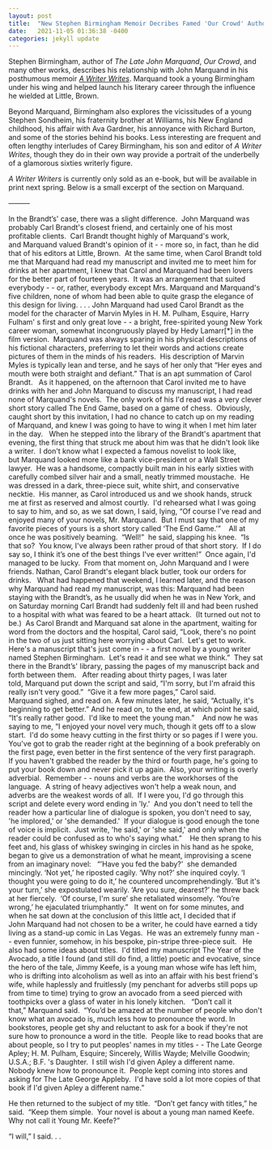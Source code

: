 ```yaml
---
layout: post
title:  "New Stephen Birmingham Memoir Decribes Famed 'Our Crowd' Author's Relationsip with Marquand"
date:   2021-11-05 01:36:38 -0400
categories: jekyll update
---
```

Stephen Birmingham, author of *The Late John Marquand*, *Our Crowd*, and many other works, describes his relationship with John Marquand in his posthumous memoir [*A Writer Writes*](https://www.amazon.com/Writer-Writes-Birmingham-Historian-Best-Selling/dp/1493061909).  Marquand took a young Birmingham under his wing and helped launch his literary career through the influence he wielded at Little, Brown.


Beyond Marquand, Birmingham also explores the vicissitudes of a young Stephen Sondheim, his fraternity brother at Williams, his New England childhood, his affair with Ava Gardner, his annoyance with Richard Burton, and some of the stories behind his books. Less interesting are frequent and often lengthy interludes of Carey Birmingham, his son and editor of *A Writer Writes*, though they do in their own way provide a portrait of the underbelly of a glamorous sixties writerly figure.

*A Writer Writers* is currently only sold as an e-book, but will be available in print next spring. Below is a small excerpt of the section on Marquand.


———

In the Brandt’s' case, there was a slight difference.  John Marquand was probably Carl Brandt's closest friend, and certainly one of his most profitable clients.  Carl Brandt thought highly of Marquand's work, and Marquand valued Brandt's opinion of it - - more so, in fact, than he did that of his editors at Little, Brown.  At the same time, when Carol Brandt told me that Marquand had read my manuscript and invited me to meet him for drinks at her apartment, I knew that Carol and Marquand had been lovers for the better part of fourteen years.  It was an arrangement that suited everybody - - or, rather, everybody except Mrs. Marquand and Marquand's five children, none of whom had been able to quite grasp the elegance of this design for living. . . .
John Marquand had used Carol Brandt as the model for the character of Marvin Myles in H. M. Pulham, Esquire, Harry Fulham' s first and only great love - - a bright, free-spirited young New York career woman, somewhat incongruously played by Hedy Lamarr[*] in the film version.  Marquand was always sparing in his physical descriptions of his fictional characters, preferring to let their words and actions create pictures of them in the minds of his readers.  His description of Marvin Myles is typically lean and terse, and he says of her only that “Her eyes and mouth were both straight and defiant.” That is an apt summation of Carol Brandt.
 
As it happened, on the afternoon that Carol invited me to have drinks with her and John Marquand to discuss my manuscript, I had read none of Marquand's novels.  The only work of his I'd read was a very clever short story called The End Game, based on a game of chess.  Obviously, caught short by this invitation, I had no chance to catch up on my reading of Marquand, and knew I was going to have to wing it when I met him later in the day.
 
When he stepped into the library of the Brandt's apartment that evening, the first thing that struck me about him was that he didn't look like a writer.  I don't know what I expected a famous novelist to look like, but Marquand looked more like a bank vice-president or a Wall Street lawyer.  He was a handsome, compactly built man in his early sixties with carefully combed silver hair and a small, neatly trimmed moustache.  He was dressed in a dark, three-piece suit, white shirt, and conservative necktie.  His manner, as Carol introduced us and we shook hands, struck me at first as reserved and almost courtly.  I'd rehearsed what I was going to say to him, and so, as we sat down, I said, lying, “Of course I've read and enjoyed many of your novels, Mr. Marquand.  But I must say that one of my favorite pieces of yours is a short story called ‘The End Game.’” 
 
All at once he was positively beaming.  “Well!”  he said, slapping his knee.  “Is that so?  You know, I've always been rather proud of that short story.  If I do say so, I think it’s one of the best things I've ever written!”  Once again, I'd managed to be lucky.  From that moment on, John Marquand and I were friends. Nathan, Carol Brandt's elegant black butler, took our orders for drinks.
 
What had happened that weekend, I learned later, and the reason why Marquand had read my manuscript, was this: Marquand had been staying with the Brandt’s, as he usually did when he was in New York, and on Saturday morning Carl Brandt had suddenly felt ill and had been rushed to a hospital with what was feared to be a heart attack.  (It turned out not to be.)  As Carol Brandt and Marquand sat alone in the apartment, waiting for word from the doctors and the hospital, Carol said, “Look, there's no point in the two of us just sitting here worrying about Carl.  Let's get to work.  Here's a manuscript that's just come in - - a first novel by a young writer named Stephen Birmingham.  Let's read it and see what we think.”  They sat there in the Brandt’s' library, passing the pages of my manuscript back and forth between them.
 
After reading about thirty pages, I was later told, Marquand put down the script and said, “I'm sorry, but I'm afraid this really isn't very good.”  “Give it a few more pages,” Carol said.
 
Marquand sighed, and read on. A few minutes later, he said, “Actually, it's beginning to get better.” And he read on, to the end, at which point he said, “It's really rather good.  I'd like to meet the young man.” 
 
And now he was saying to me, “I enjoyed your novel very much, though it gets off to a slow start.  I'd do some heavy cutting in the first thirty or so pages if I were you.  You've got to grab the reader right at the beginning of a book preferably on the first page, even better in the first sentence of the very first paragraph.  If you haven't grabbed the reader by the third or fourth page, he's going to put your book down and never pick it up again.  Also, your writing is overly adverbial.  Remember - - nouns and verbs are the workhorses of the language.  A string of heavy adjectives won't help a weak noun, and adverbs are the weakest words of all.  If I were you, I'd go through this script and delete every word ending in 'ly.'  And you don't need to tell the reader how a particular line of dialogue is spoken, you don't need to say, 'he implored,' or 'she demanded.'  If your dialogue is good enough the tone of voice is implicit.  Just write, 'he said,' or 'she said,' and only when the reader could be confused as to who's saying what.” 
 
He then sprang to his feet and, his glass of whiskey swinging in circles in his hand as he spoke, began to give us a demonstration of what he meant, improvising a scene from an imaginary novel:
 
“’Have you fed the baby?’  she demanded mincingly.
‘Not yet,’ he riposted cagily.
‘Why not?’ she inquired coyly.
‘I thought you were going to do it,’ he countered uncomprehendingly.
‘But it's your turn,’ she expostulated wearily.
‘Are you sure, dearest?’ he threw back at her fiercely.  ‘Of course, I'm sure’ she retaliated winsomely.
‘You’re wrong,’ he ejaculated triumphantly.”
 
It went on for some minutes, and when he sat down at the conclusion of this little act, I decided that if John Marquand had not chosen to be a writer, he could have earned a tidy living as a stand-up comic in Las Vegas.  He was an extremely funny man - - even funnier, somehow, in his bespoke, pin-stripe three-piece suit.
 
He also had some ideas about titles.  I'd titled my manuscript The Year of the Avocado, a title I found (and still do find, a little) poetic and evocative, since the hero of the tale, Jimmy Keefe, is a young man whose wife has left him, who is drifting into alcoholism as well as into an affair with his best friend's wife, while haplessly and fruitlessly (my penchant for adverbs still pops up from time to time) trying to grow an avocado from a seed pierced with toothpicks over a glass of water in his lonely kitchen.
 
“Don’t call it that,” Marquand said.  “You’d be amazed at the number of people who don't know what an avocado is, much less how to pronounce the word. In bookstores, people get shy and reluctant to ask for a book if they're not sure how to pronounce a word in the title.  People like to read books that are about people, so I try to put peoples' names in my titles - - The Late George Apley; H. M. Pulham, Esquire; Sincerely, Willis Wayde; Melville Goodwin; U.S.A.; B.F. 's Daughter.  I still wish I'd given Apley a different name.  Nobody knew how to pronounce it.  People kept coming into stores and asking for The Late George Appleby.  I'd have sold a lot more copies of that book if I'd given Apley a different name.” 

He then returned to the subject of my title.  “Don’t get fancy with titles,” he said.  “Keep them simple.  Your novel is about a young man named Keefe.  Why not call it Young Mr. Keefe?” 

“I will,” I said. . . 
